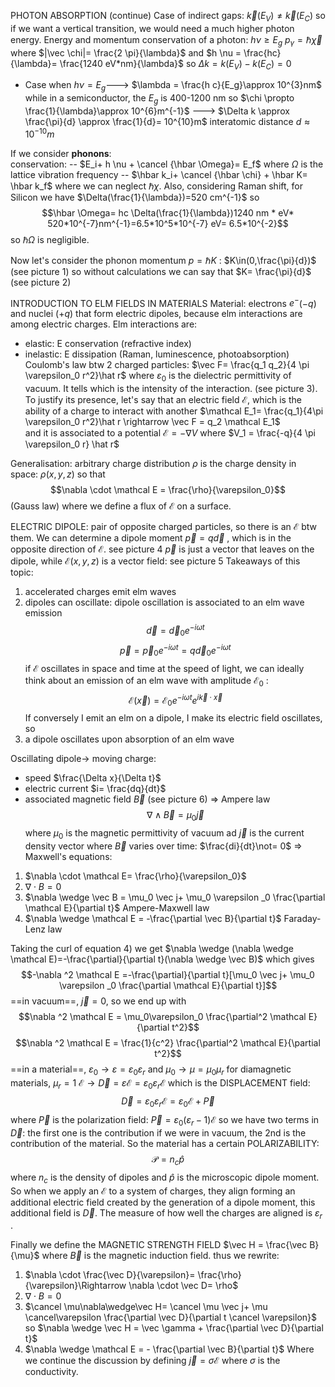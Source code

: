 PHOTON ABSORPTION (continue)
Case of indirect gaps:
$\vec k(E_V)\not=\vec k (E_C)$ so if we want a vertical transition, we would need a much higher photon energy.
Energy and momentum conservation of a photon:
$h \nu \geq E_g$
$p_{\gamma}= \hbar \vec \chi$ 
where $|\vec \chi|= \frac{2 \pi}{\lambda}$ and $h \nu = \frac{hc}{\lambda}= \frac{1240 eV*nm}{\lambda}$
so $\Delta k= k(E_V)- k (E_C)=0$ 

- Case when $h \nu = E_g$---> $\lambda = \frac{h c}{E_g}\approx 10^{3}nm$ while in a semiconductor, the $E_g$ is 400-1200 nm
so $\chi \propto \frac{1}{\lambda}\approx 10^{6}m^{-1}$  ---> $\Delta k \approx \frac{\pi}{d} \approx \frac{1}{d}= 10^{10}m$ 
interatomic distance $d\approx10^{-10}m$ 

If we consider **phonons**:  
conservation: -- $E_i+ h \nu + \cancel {\hbar \Omega}= E_f$ where $\Omega$ is the lattice vibration frequency
            -- $\hbar k_i+ \cancel {\hbar \chi} + \hbar K= \hbar k_f$ 
where we can neglect $\hbar \chi$.
Also, considering Raman shift, for Silicon we have $\Delta(\frac{1}{\lambda})=520 cm^{-1}$  so $$\hbar \Omega= hc \Delta(\frac{1}{\lambda})1240 nm * eV* 520*10^{-7}nm^{-1}=6.5*10^5*10^{-7} eV= 6.5*10^{-2}$$
so $\hbar \Omega$ is negligible.

Now let's consider the phonon momentum $p=\hbar K$ : $K\in(0,\frac{\pi}{d})$ 
(see picture 1) 
so without calculations we can say that $K= \frac{\pi}{d}$
(see picture 2)

INTRODUCTION TO ELM FIELDS IN MATERIALS
Material: electrons $e^-$($-q$) and nuclei ($+q$) that form electric dipoles, because elm interactions are among electric charges.
Elm interactions are:
- elastic: E conservation (refractive index)
- inelastic: E dissipation (Raman, luminescence, photoabsorption)
Coulomb's law btw 2 charged particles: $\vec F= \frac{q_1 q_2}{4 \pi \varepsilon_0 r^2}\hat r$
where $\varepsilon_0$ is the dielectric permittivity of vacuum. It tells which is the intensity of the interaction. (see picture 3). To justify its presence, let's say that an electric field $\mathcal E$, which is the ability of a charge to interact with another $\mathcal E_1= \frac{q_1}{4\pi \varepsilon_0 r^2}\hat r \rightarrow \vec F = q_2 \mathcal E_1$    
and it is associated to a potential $\mathcal E= - \nabla V$ where $V_1 = \frac{-q}{4 \pi \varepsilon_0 r} \hat r$

Generalisation: arbitrary charge distribution
$\rho$ is the charge density in space: $\rho(x,y,z)$ so that $$\nabla \cdot \mathcal E = \frac{\rho}{\varepsilon_0}$$
(Gauss law) where we define a flux of $\mathcal E$ on a surface.

ELECTRIC DIPOLE: 
pair of opposite charged particles, so there is an $\mathcal E$ btw them. We can determine a dipole moment $\vec p= q \vec d$ , which is in the opposite direction of $\mathcal E$. see picture 4
$\vec p$ is just a vector that leaves on the dipole, while $\mathcal E(x,y,z)$ is a vector field: see picture 5
Takeaways of this topic:
1) accelerated charges emit elm waves 
2) dipoles can oscillate: dipole oscillation is associated to an elm wave emission
$$\vec d= \vec d_0 e^{-i\omega t}$$
$$\vec p= \vec p_0 e^{-i \omega t}= q \vec d_0e^{-i \omega t}$$
if $\mathcal E$ oscillates in space and time at the speed of light, we can ideally think about an emission of an elm wave with amplitude $\mathcal E_0$ : $$\mathcal E(\vec x)= \mathcal E_0 e^{-i \omega t}e^{i \vec k \cdot \vec x}$$
If conversely I emit an elm on a dipole, I make its electric field oscillates, so
3) a dipole oscillates upon absorption of an elm wave 

Oscillating dipole-> moving charge:
- speed $\frac{\Delta x}{\Delta t}$
- electric current $i= \frac{dq}{dt}$ 
- associated magnetic field $\vec B$ (see picture 6)
$\Rightarrow$ Ampere law$$\nabla \wedge \vec B = \mu_0 \vec j$$
where $\mu_0$ is the magnetic permittivity of vacuum ad $\vec j$ is the current density vector
where $\vec B$ varies over time: $\frac{di}{dt}\not= 0$ 
$\Rightarrow$ Maxwell's equations:
1) $\nabla \cdot \mathcal E= \frac{\rho}{\varepsilon_0}$
2) $\nabla \cdot B = 0$
3) $\nabla \wedge \vec B = \mu_0 \vec j+ \mu_0 \varepsilon _0 \frac{\partial \mathcal E}{\partial t}$   Ampere-Maxwell law
4) $\nabla \wedge \mathcal E = -\frac{\partial \vec B}{\partial t}$  Faraday-Lenz law

Taking the curl of equation 4) we get $\nabla \wedge (\nabla \wedge \mathcal E)=-\frac{\partial}{\partial t}(\nabla \wedge \vec B)$
which gives $$-\nabla ^2 \mathcal E =-\frac{\partial}{\partial t}[\mu_0 \vec j+ \mu_0 \varepsilon _0 \frac{\partial \mathcal E}{\partial t}]$$
==in vacuum==, $\vec j = 0$, so we end up with $$\nabla ^2 \mathcal E = \mu_0\varepsilon_0 \frac{\partial^2 \mathcal E}{\partial t^2}$$
$$\nabla ^2 \mathcal E = \frac{1}{c^2} \frac{\partial^2 \mathcal E}{\partial t^2}$$
==in a material==, $\varepsilon_0 \rightarrow \varepsilon= \varepsilon_0 \varepsilon_r$ and $\mu_0 \rightarrow \mu= \mu_0 \mu_r$ 
for diamagnetic materials, $\mu_r = 1$
$\mathcal E \rightarrow \vec D= \varepsilon \mathcal E = \varepsilon_0 \varepsilon_r \mathcal E$ which is the DISPLACEMENT  field: $$\vec D= \varepsilon_0 \varepsilon_r \mathcal E= \varepsilon_0 \mathcal E+ \vec P$$
where $\vec P$ is the polarization field: $\vec P= \varepsilon_0 (\varepsilon_r -1) \mathcal E$ 
so we have two terms in $\vec D$: the first one is the contribution if we were in vacuum, the 2nd is the contribution of the material. So the material has a certain POLARIZABILITY: $$\mathcal P= n_c \hat p$$
where $n_c$ is the density of dipoles and $\hat p$ is the microscopic dipole moment.
So when we apply an $\mathcal E$ to a system of charges, they align forming an additional electric field created by the generation of a dipole moment, this additional field is $\vec D$. The measure of how well the charges are aligned is $\varepsilon_r$ .

Finally we define the MAGNETIC STRENGTH FIELD $\vec H = \frac{\vec B}{\mu}$ where $\vec B$ is the magnetic induction field.
thus we rewrite: 
1) $\nabla \cdot \frac{\vec D}{\varepsilon}= \frac{\rho}{\varepsilon}\Rightarrow \nabla \cdot \vec D= \rho$
2) $\nabla \cdot B = 0$
3) $\cancel \mu\nabla\wedge\vec H= \cancel \mu \vec j+ \mu \cancel\varepsilon \frac{\partial \vec D}{\partial t \cancel \varepsilon}$ so $\nabla \wedge \vec H = \vec \gamma + \frac{\partial \vec D}{\partial t}$
4) $\nabla \wedge \mathcal E = - \frac{\partial \vec B}{\partial t}$
Where we continue the discussion by defining $\vec j = \sigma \mathcal E$ where $\sigma$ is the conductivity.